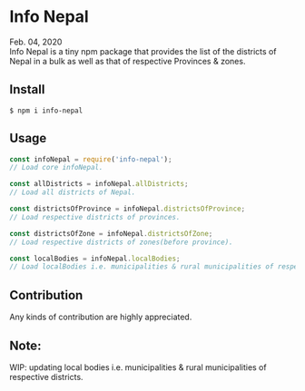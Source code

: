 # Info Nepal

Feb. 04, 2020
<br />
Info Nepal is a tiny npm package that provides the list of the districts of Nepal in a bulk as well as that of respective Provinces & zones.

## Install

```
$ npm i info-nepal
```

## Usage

```js
const infoNepal = require('info-nepal');
// Load core infoNepal.

const allDistricts = infoNepal.allDistricts;
// Load all districts of Nepal.

const districtsOfProvince = infoNepal.districtsOfProvince;
// Load respective districts of provinces.

const districtsOfZone = infoNepal.districtsOfZone;
// Load respective districts of zones(before province).

const localBodies = infoNepal.localBodies;
// Load localBodies i.e. municipalities & rural municipalities of respective districts.

```

## Contribution

Any kinds of contribution are highly appreciated.

## Note:

WIP: updating local bodies i.e. municipalities & rural municipalities of respective districts.
